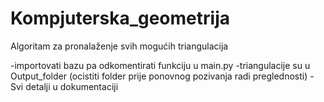 # Kompjuterska_geometrija
Algoritam za pronalaženje svih mogućih triangulacija

-importovati bazu pa odkomentirati funkciju u main.py
-triangulacije su u Output_folder (ocistiti folder prije ponovnog pozivanja radi preglednosti)
-Svi detalji u dokumentaciji
